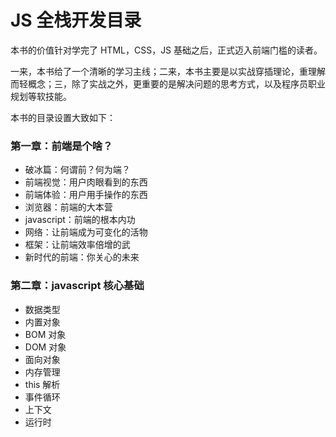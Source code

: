 # JS 全栈开发目录

本书的价值针对学完了 HTML，CSS，JS 基础之后，正式迈入前端门槛的读者。

一来，本书给了一个清晰的学习主线；二来，本书主要是以实战穿插理论，重理解而轻概念；三，除了实战之外，更重要的是解决问题的思考方式，以及程序员职业规划等软技能。

本书的目录设置大致如下：

### 第一章：前端是个啥？

- 破冰篇：何谓前？何为端？
- 前端视觉：用户肉眼看到的东西
- 前端体验：用户用手操作的东西
- 浏览器：前端的大本营
- javascript：前端的根本内功
- 网络：让前端成为可变化的活物
- 框架：让前端效率倍增的武
- 新时代的前端：你关心的未来

### 第二章：javascript 核心基础

- 数据类型
- 内置对象
- BOM 对象
- DOM 对象
- 面向对象
- 内存管理
- this 解析
- 事件循环
- 上下文
- 运行时
